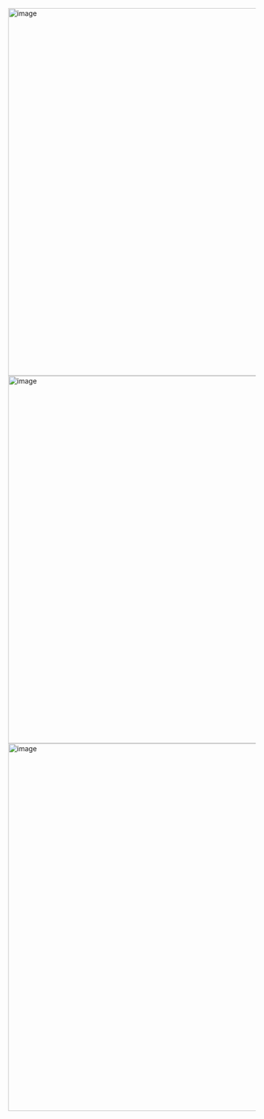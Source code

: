 <img width="747" alt="image" src="https://github.com/HarshadRanganathan/github-actions-examples/assets/32612787/b1e8ee4e-eacb-4ddc-b78c-6cc9572b67ce">


<img width="747" alt="image" src="https://github.com/HarshadRanganathan/github-actions-examples/assets/32612787/d51c4213-8286-467f-875e-dfb89e5dcd7a">


<img width="747" alt="image" src="https://github.com/HarshadRanganathan/github-actions-examples/assets/32612787/4f8a9b31-7b5f-4652-a642-d23f87e8e448">

